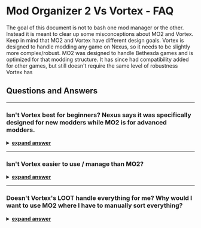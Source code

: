 # Mod Organizer 2 Vs Vortex - FAQ

The goal of this document is not to bash one mod manager or the other. Instead it is meant to clear up some misconceptions about MO2 and Vortex. Keep in mind that MO2 and Vortex have different design goals. Vortex is designed to handle modding any game on Nexus, so it needs to be slightly more complex/robust. MO2 was designed to handle Bethesda games and is optimized for that modding structure. It has since had compatibility added for other games, but still doesn't require the same level of robustness Vortex has

## Questions and Answers

---

### Isn't Vortex best for beginners? Nexus says it was specifically designed for new modders while MO2 is for advanced modders.

<details>

  <summary><u><b>expand answer</u></b></summary>

In my opinion no. I'm not saying Vortex doesn't work for beginners, but it doesn't help you build any skills or understanding either.

Vortex works great if you never plan on exceeding 20 mods or so. Once you pass that number, user intervention is required to manage conflicts and load order. Now you have a problem. You have lots of mods you want to use, but have no knowledge of how to handle conflicts and load order because Vortex has been doing it for you.

These are skills and knowledge you acquire immediately while using MO2 because it doesn't do anything in the background for you. Your knowledge will grow at a steady rate as you continue to add mods instead of the large spike of knowledge required for Vortex once it can no longer properly handle the number of mods you want to use. 

</details>

---

### Isn't Vortex easier to use / manage than MO2?

<details>

  <summary><u><b>expand answer</u></b></summary>

In some cases yes. If you have a small mod list Vortex can be simpler to use. However, once you start using custom rules it becomes quite complex. Meanwhile, MO2 has the same level of complexity regardless of how many mods you hae installed.

Vortex has all its information split up onto different screens. Installed/enabled mods, file overwrite rules, plugin order, plugin groups (LOOT groups), and plugin-to-plugin specific load order rules all have their own screen. It becomes quite difficult to remember what you have done previously which can lead to creating cyclical rules that can be quite difficult to troubleshot. (Yes, I have done this and it was a nightmare figuring out where I made the mistake) 

In contrast, you can see all file overwrites and plugin order at the same time in MO2. There is no switching from screen to screen, or trying to remember what other rules/groups you have created to manage things. In addition you use the same methods for managing file conflicts and plugin load order: drag and drop. Whichever mod/plugin is lower in the list wins.

</details>

---

### Doesn't Vortex's LOOT handle everything for me? Why would I want to use MO2 where I have to manually sort everything?

<details>

  <summary><u><b>expand answer</u></b></summary>

LOOT isn't perfect, at some point user intervention is required to properly handle conflicts. With Vortex you have to start working around LOOT's default sorting rules, which requires advanced knowledge of LOOT groups and plugin conflict resolution.

MO2 can run a basic version of LOOT, which will ensure plugins will be loaded after any plugins it has tagged as a master. Outside of that you are not confined to any specific sorting schema and can sort things in a way that makes sense for you.

</details>
